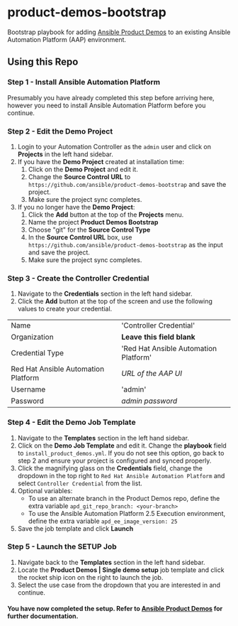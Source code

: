 # product-demos-bootstrap
Bootstrap playbook for adding [Ansible Product Demos](https://github.com/ansible/product-demos) to an existing Ansible Automation Platform (AAP) environment.

## Using this Repo

### Step 1 - Install Ansible Automation Platform
Presumably you have already completed this step before arriving here, however you need to install Ansible Automation Platform before you continue.

### Step 2 - Edit the Demo Project
1. Login to your Automation Controller as the `admin` user and click on **Projects** in the left hand sidebar.
2. If you have the **Demo Project** created at installation time:
   1. Click on the **Demo Project** and edit it.
   2. Change the **Source Control URL** to `https://github.com/ansible/product-demos-bootstrap` and save the project.
   3. Make sure the project sync completes.
3. If you no longer have the **Demo Project**:
   1. Click the **Add** button at the top of the **Projects** menu.
   2. Name the project **Product Demos Bootstrap**
   3. Choose "git" for the **Source Control Type**
   4. In the **Source Control URL** box, use `https://github.com/ansible/product-demos-bootstrap` as the input and save the project.
   5. Make sure the project sync completes.

### Step 3 - Create the Controller Credential
1. Navigate to the **Credentials** section in the left hand sidebar.
2. Click the **Add** button at the top of the screen and use the following values to create your credential.

|      |                       |
|------|-----------------------|
| Name | 'Controller Credential' |
| Organization | **Leave this field blank** |
| Credential Type | 'Red Hat Ansible Automation Platform' |
| Red Hat Ansible Automation Platform | *URL of the AAP UI* |
| Username | 'admin' |
| Password | *admin password* |

### Step 4 - Edit the Demo Job Template
1. Navigate to the **Templates** section in the left hand sidebar.
2. Click on the **Demo Job Template** and edit it. Change the **playbook** field to `install_product_demos.yml`. If you do not see this option, go back to step 2 and ensure your project is configured and synced properly.
3. Click the magnifying glass on the **Credentials** field, change the dropdown in the top right to `Red Hat Ansible Automation Platform` and select `Controller Credential` from the list.
4. Optional variables:
   - To use an alternate branch in the Product Demos repo, define the extra variable `apd_git_repo_branch: <your-branch>`
   - To use the Ansible Automation Platform 2.5 Execution environment, define the extra variable `apd_ee_image_version: 25`
6. Save the job template and click **Launch**

### Step 5 - Launch the SETUP Job
1. Navigate back to the **Templates** section in the left hand sidebar.
2. Locate the **Product Demos | Single demo setup** job template and click the rocket ship icon on the right to launch the job.
3. Select the use case from the dropdown that you are interested in and continue.


#### You have now completed the setup. Refer to [Ansible Product Demos](https://github.com/ansible/product-demos) for further documentation.
